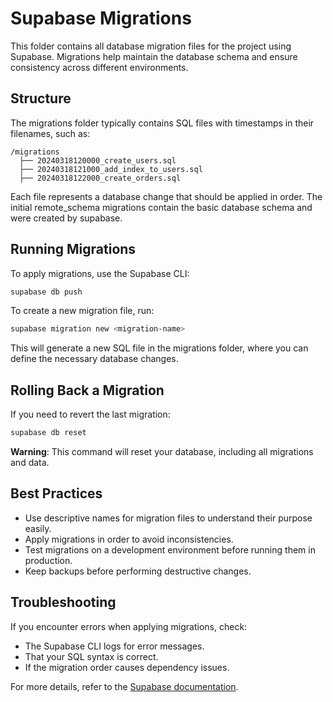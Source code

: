 # Supabase Migrations

This folder contains all database migration files for the project using Supabase. Migrations help maintain the database schema and ensure consistency across different environments.

## Structure

The migrations folder typically contains SQL files with timestamps in their filenames, such as:

```
/migrations
  ├── 20240318120000_create_users.sql
  ├── 20240318121000_add_index_to_users.sql
  ├── 20240318122000_create_orders.sql
```

Each file represents a database change that should be applied in order. The initial remote_schema migrations contain the basic database schema and were created by supabase.

## Running Migrations

To apply migrations, use the Supabase CLI:

```sh
supabase db push
```

To create a new migration file, run:

```sh
supabase migration new <migration-name>
```

This will generate a new SQL file in the migrations folder, where you can define the necessary database changes.

## Rolling Back a Migration

If you need to revert the last migration:

```sh
supabase db reset
```

**Warning**: This command will reset your database, including all migrations and data.

## Best Practices

- Use descriptive names for migration files to understand their purpose easily.
- Apply migrations in order to avoid inconsistencies.
- Test migrations on a development environment before running them in production.
- Keep backups before performing destructive changes.

## Troubleshooting

If you encounter errors when applying migrations, check:

- The Supabase CLI logs for error messages.
- That your SQL syntax is correct.
- If the migration order causes dependency issues.

For more details, refer to the [Supabase documentation](https://https://supabase.com/docs/reference/cli/supabase-db).
